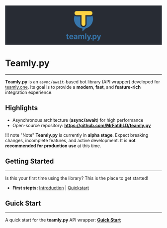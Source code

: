 ![Teamly.py Logo](img/teamly_url.svg)

# Teamly.py

---

**Teamly.py** is an `async/await`-based bot library (API wrapper) developed for [teamly.one](https://teamly.one).
Its goal is to provide a **modern**, **fast**, and **feature-rich** integration experience.

## **Highlights**
- Asynchronous architecture (**async/await**) for high performance
- Open-source repository: **https://github.com/MrFatihLD/teamly.py**

!!! note "Note"
    **Teamly.py** is currently in **alpha stage**.
    Expect breaking changes, incomplete features, and active development.
    It is **not recommended for production use** at this time.



## **Getting Started**

---

Is this your first time using the library? This is the place to get started!

- **First stepts:** [Introduction](getting-started/introduction.md) | [Quickstart](getting-started/quickstart.md)

## **Guick Start**

---

A quick start for the **teamly.py** API wrapper:
**[Guick Start](guide/quick-start)**
